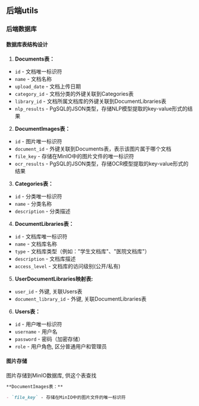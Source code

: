 ## 后端utils

### 后端数据库

#### 数据库表结构设计

1. **Documents表：**

  - `id` - 文档唯一标识符
  - `name` - 文档名称
  - `upload_date` - 文档上传日期
  - `category_id` - 文档分类的外键关联到Categories表
  - `library_id` - 文档所属文档库的外键关联到DocumentLibraries表
  - `nlp_results` - PgSQL的JSON类型，存储NLP模型提取的key-value形式的结果

2. **DocumentImages表：**

  - `id` - 图片唯一标识符
  - `document_id` - 外键关联到Documents表，表示该图片属于哪个文档
  - `file_key` - 存储在MinIO中的图片文件的唯一标识符
  - `ocr_results` - PgSQL的JSON类型，存储OCR模型提取的key-value形式的结果

3. **Categories表：**

  - `id` - 分类唯一标识符
  - `name` - 分类名称
  - `description` - 分类描述

4. **DocumentLibraries表：**

  - `id` - 文档库唯一标识符
  - `name` - 文档库名称
  - `type` - 文档库类型（例如："学生文档库"、"医院文档库"）
  - `description` - 文档库描述
  - `access_level` - 文档库的访问级别(公开/私有)

5. **UserDocumentLibraries映射表:**

  - `user_id` - 外键, 关联Users表
  - `document_library_id` - 外键, 关联DocumentLibraries表

6. **Users表：**

  - `id` - 用户唯一标识符
  - `username` - 用户名
  - `password` - 密码（加密存储）
  - `role` - 用户角色, 区分普通用户和管理员

#### 图片存储

图片存储到MinIO数据库, 供这个表查找

```markdown
**DocumentImages表：**

- `file_key` - 存储在MinIO中的图片文件的唯一标识符
```
